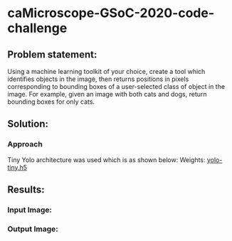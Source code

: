 # caMicroscope-GSoC-2020-code-challenge
<h2>Problem statement:</h2>
Using a machine learning toolkit of your choice, create a tool which identifies objects in the image, then returns positions in pixels corresponding to bounding boxes of a user-selected class of object in the image. For example, given an image with both cats and dogs, return bounding boxes for only cats.
<h2>Solution:</h2>
<h3>Approach</h3>
Tiny Yolo architecture was used which is as shown below:
<a href="https://github.com/Varun-22/caMicroscope-GSoC-2020-code-challenge/blob/master/images/Tinyyolo_architecture.png"></a>
Weights: <a href="images/Tinyyolo_architecture.jpg">yolo-tiny.h5</a>
<h2>Results:</h2>
<h3>Input Image:</h3>
<a href="https://github.com/Varun-22/caMicroscope-GSoC-2020-code-challenge/blob/master/images/input.jpg"></a>
<h3>Output Image:</h3>
<a href="https://github.com/Varun-22/caMicroscope-GSoC-2020-code-challenge/blob/master/images/prediction_output.jpg"></a>

